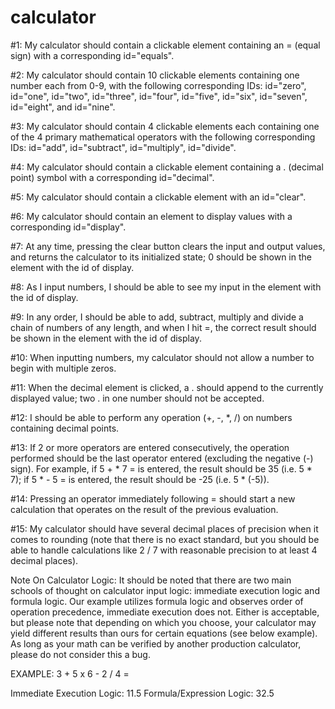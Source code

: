 # calculator

 #1: My calculator should contain a clickable element containing an = (equal sign) with a corresponding id="equals".

 #2: My calculator should contain 10 clickable elements containing one number each from 0-9, with the following corresponding IDs: id="zero", id="one", id="two", id="three", id="four", id="five", id="six", id="seven", id="eight", and id="nine".

 #3: My calculator should contain 4 clickable elements each containing one of the 4 primary mathematical operators with the following corresponding IDs: id="add", id="subtract", id="multiply", id="divide".

 #4: My calculator should contain a clickable element containing a . (decimal point) symbol with a corresponding id="decimal".

 #5: My calculator should contain a clickable element with an id="clear".

 #6: My calculator should contain an element to display values with a corresponding id="display".
 
 #7: At any time, pressing the clear button clears the input and output values, and returns the calculator to its initialized state; 0 should be shown in the element with the id of display.

 #8: As I input numbers, I should be able to see my input in the element with the id of display.

 #9: In any order, I should be able to add, subtract, multiply and divide a chain of numbers of any length, and when I hit =, the correct result should be shown in the element with the id of display.

 #10: When inputting numbers, my calculator should not allow a number to begin with multiple zeros.

 #11: When the decimal element is clicked, a . should append to the currently displayed value; two . in one number should not be accepted.

#12: I should be able to perform any operation (+, -, *, /) on numbers containing decimal points.

 #13: If 2 or more operators are entered consecutively, the operation performed should be the last operator entered (excluding the negative (-) sign). For example, if 5 + * 7 = is entered, the result should be 35 (i.e. 5 * 7); if 5 * - 5 = is entered, the result should be -25 (i.e. 5 * (-5)).

 #14: Pressing an operator immediately following = should start a new calculation that operates on the result of the previous evaluation.

 #15: My calculator should have several decimal places of precision when it comes to rounding (note that there is no exact standard, but you should be able to handle calculations like 2 / 7 with reasonable precision to at least 4 decimal places).

Note On Calculator Logic: It should be noted that there are two main schools of thought on calculator input logic: immediate execution logic and formula logic. Our example utilizes formula logic and observes order of operation precedence, immediate execution does not. Either is acceptable, but please note that depending on which you choose, your calculator may yield different results than ours for certain equations (see below example). As long as your math can be verified by another production calculator, please do not consider this a bug.

EXAMPLE: 3 + 5 x 6 - 2 / 4 =

Immediate Execution Logic: 11.5
Formula/Expression Logic: 32.5
